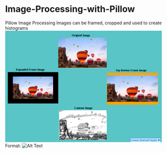 # Image-Processing-with-Pillow
Pillow Image Processing 
Images can be framed, cropped and used to create histograms
![GitHub Logo](/images/Processed_Images.png)
Format: ![Alt Text](url)

